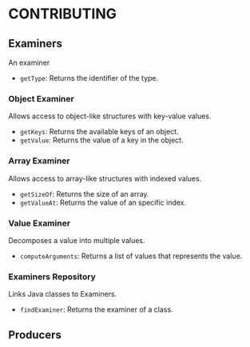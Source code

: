 # CONTRIBUTING

## Examiners

An examiner 

- `getType`: Returns the identifier of the type.

### Object Examiner

Allows access to object-like structures with key-value values.

- `getKeys`: Returns the available keys of an object.
- `getValue`: Returns the value of a key in the object.

### Array Examiner

Allows access to array-like structures with indexed values.

- `getSizeOf`: Returns the size of an array.
- `getValueAt`: Returns the value of an specific index.

### Value Examiner

Decomposes a value into multiple values.

- `computeArguments`: Returns a list of values that represents the value.

### Examiners Repository

Links Java classes to Examiners.

- `findExaminer`: Returns the examiner of a class.

## Producers